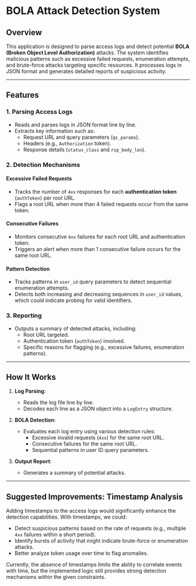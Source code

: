 # BOLA Attack Detection System

## Overview
This application is designed to parse access logs and detect potential **BOLA (Broken Object Level Authorization)** attacks. The system identifies malicious patterns such as excessive failed requests, enumeration attempts, and brute-force attacks targeting specific resources. It processes logs in JSON format and generates detailed reports of suspicious activity.

---

## Features

### 1. **Parsing Access Logs**
- Reads and parses logs in JSON format line by line.
- Extracts key information such as:
  - Request URL and query parameters (`qs_params`).
  - Headers (e.g., `Authorization` token).
  - Response details (`status_class` and `rsp_body_len`).

### 2. **Detection Mechanisms**
#### **Excessive Failed Requests**
- Tracks the number of `4xx` responses for each **authentication token** (`authToken`) per root URL.
- Flags a root URL when more than 4 failed requests occur from the same token.

#### **Consecutive Failures**
- Monitors consecutive `4xx` failures for each root URL and authentication token.
- Triggers an alert when more than 1 consecutive failure occurs for the same root URL.

#### **Pattern Detection**
- Tracks patterns in `user_id` query parameters to detect sequential enumeration attempts.
- Detects both increasing and decreasing sequences in `user_id` values, which could indicate probing for valid identifiers.

### 3. **Reporting**
- Outputs a summary of detected attacks, including:
  - Root URL targeted.
  - Authentication token (`authToken`) involved.
  - Specific reasons for flagging (e.g., excessive failures, enumeration patterns).

---

## How It Works

1. **Log Parsing**:
   - Reads the log file line by line.
   - Decodes each line as a JSON object into a `LogEntry` structure.

2. **BOLA Detection**:
   - Evaluates each log entry using various detection rules:
     - Excessive invalid requests (`4xx`) for the same root URL.
     - Consecutive failures for the same root URL.
     - Sequential patterns in user ID query parameters.

3. **Output Report**:
   - Generates a summary of potential attacks.

---

## Suggested Improvements: Timestamp Analysis

Adding timestamps to the access logs would significantly enhance the detection capabilities. With timestamps, we could:
- Detect suspicious patterns based on the rate of requests (e.g., multiple `4xx` failures within a short period).
- Identify bursts of activity that might indicate brute-force or enumeration attacks.
- Better analyze token usage over time to flag anomalies.

Currently, the absence of timestamps limits the ability to correlate events with time, but the implemented logic still provides strong detection mechanisms within the given constraints.

